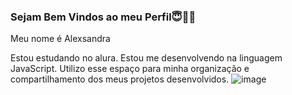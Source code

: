 ### Sejam Bem Vindos ao meu Perfil😇🤟🏼

Meu nome é Alexsandra

Estou estudando no alura.
Estou me desenvolvendo na linguagem JavaScript.
Utilizo esse espaço para minha organização e compartilhamento dos meus projetos desenvolvidos.
![image](https://github.com/user-attachments/assets/7236d3d4-c61c-4422-a8e6-8794d0c6bd5b)

